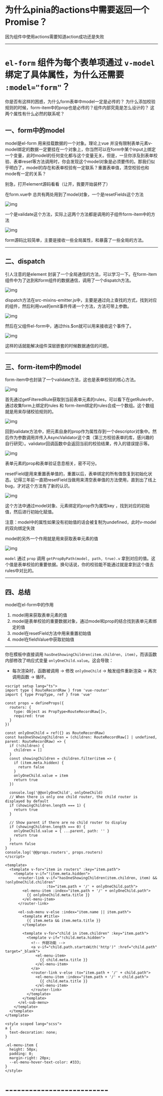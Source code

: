 # 为什么pinia的actions中需要返回一个Promise？

因为组件中使用actions需要知道action成功还是失败



---

# `el-form` 组件为每个表单项通过 `v-model` 绑定了具体属性，为什么还需要 `:model="form"`？

你是否有这样的困惑，为什么form表单中model一定是必传的？ 为什么添加校验规则的时候，form-item中的prop也是必传的？组件内部究竟是怎么设计的？ 这两个属性有什么必然的联系呢？

## 一、form中的model

model是el-form 用来挂载数据的一个对象。理论上vue 并没有限制表单元素v-model绑定的数据一定要挂在一个对象上，你当然可以在form中某个input上绑定一个变量，此时model的任何变化都与这个变量无关。但是，一旦你涉及到表单校验、表单reset等方法调用时，你会发现这个model对象是必须要传的。那我们似乎明白了，model的存在和表单校验有一定联系？重置表单值，清空校验也和mode有一定的关系？

别急，打开element源码看看（让开，我要开始装杯了）

在form.vue中 总共有两处用到了model对象，一个是resetFields这个方法

![img](./assets/fe7db6801b4a46fbbb3a838730ddaa34~tplv-k3u1fbpfcp-zoom-in-crop-mark:1512:0:0:0.awebp)

一个是validate这个方法，实际上这两个方法都是调用的子组件form-item中的方法

![img](./assets/685446335ec8421cbc3a8829ff3d2aed~tplv-k3u1fbpfcp-zoom-in-crop-mark:1512:0:0:0.awebp)

form源码比较简单，主要是接收一些全局属性，和暴露了一些全局的方法。

---

## 二、dispatch

引人注意的是element 封装了一个全局通信的方法，可以学习一下。在form-item组件中为了达到和form组件的数据通信，调用了一个dispatch方法。

![img](./assets/59ffd4da0455449f839b3823f68492c5~tplv-k3u1fbpfcp-zoom-in-crop-mark:1512:0:0:0.awebp)

dispatch方法在src-mixins-emitter.js中，主要是通过向上查找的方式，找到对应的组件，然后利用vue的emit事件传递一个方法，方法可带上参数。

![img](./assets/8a0ad3482a7a49aea8b93263a01c45c8~tplv-k3u1fbpfcp-zoom-in-crop-mark:1512:0:0:0.awebp)

然后在父组件el-form中，通过this.$on就可以用来接收这个事件了。

![img](./assets/3fbd92e66f1f45f19f36d786ee4fb8b0~tplv-k3u1fbpfcp-zoom-in-crop-mark:1512:0:0:0.awebp)

这样的话就能解决组件深层嵌套的时候数据通信的问题。

---

## 三、form-item中的model

form-item中也封装了一个validate方法，这也是表单校验的核心方法。

![img](./assets/97c135be02d14faa9628ad33d5049ec4~tplv-k3u1fbpfcp-zoom-in-crop-mark:1512:0:0:0.awebp)

首先通过getFilteredRule获取到当前表单元素的rules，可以看下在getRules中，通过收集form上绑定的rules 和 form-item绑定的rules合成一个数组。这个数组就是用来存储校验规则的。

![img](./assets/8af7607402df4fe7920bdb3e138d3169~tplv-k3u1fbpfcp-zoom-in-crop-mark:1512:0:0:0.awebp)

回到validate方法中，把元素自身的prop作为属性存到一个descriptor对象中。然后作为参数调用并传入AsyncValidator这个类（第三方校验表单的库，感兴趣的自行研究）。validator回调函数中会返回当前的校验结果，传入的错误提示等。

![img](./assets/e21615319410452b996e1db5672616ce~tplv-k3u1fbpfcp-zoom-in-crop-mark:1512:0:0:0.awebp)

表单元素的prop和表单验证息息相关，密不可分。

resetField是用来重置表单值的，重置以后，表单绑定的所有值恢复到初始化状态。记得三年前一直把resetField当做用来清空表单值的方法使用，直到出了线上bug，才对这个方法有了新的认识。

![img](./assets/429d48e827cf4cd38cd64d51d1de76fc~tplv-k3u1fbpfcp-zoom-in-crop-mark:1512:0:0:0.awebp)

这个方法中通过model对象、元素绑定的prop作为属性key ，找到对应的初始值，然后进行初始化赋值。

注意：model中的属性如果没有初始值的话会被复制为undefined，此时v-model的双向绑定失效

model的另外一个作用就是用来获取表单元素的值

![img](./assets/3e5c7878f4fd475394f4f55eb5293c24~tplv-k3u1fbpfcp-zoom-in-crop-mark:1512:0:0:0.awebp)

`model` 通过 `prop` 调用 `getPropByPath(model, path, true).v` 拿到对应的值。这个值是表单校验的重要依据。换句话说，你的校验能不能通过就是拿到这个值去rules中对比的。

---

## 四、总结

model在el-form中的作用

1. model用来获取表单元素的值
2. model是表单校验的重要数据对象，通过model和prop的结合找到表单元素绑定的值
3. model在resetField方法中用来重置初始值
4. model在fieldValue中获取初始值



---



你在模板中直接调用 `hasOneShowingChildren(item.children, item)`，而该函数内部修改了响应式变量 `onlyOneChild.value`。这会导致：

- 每次渲染时，函数被调用 → 修改 `onlyOneChild` → 触发组件重新渲染 → 再次调用函数 → 循环。

~~~vue
<script setup lang="ts">
import type { RouteRecordRaw } from 'vue-router'
import { type PropType, ref } from 'vue'

const props = defineProps({
  routers: {
    type: Object as PropType<RouteRecordRaw[]>,
    required: true
  }
})

const onlyOneChild = ref({} as RouteRecordRaw)
const hasOneShowingChildren = (children: RouteRecordRaw[] | undefined, parent: RouteRecordRaw) => {
  if (!children) {
    children = []
  }
  const showingChildren = children.filter(item => {
    if (item.meta.hidden) {
      return false
    }
    onlyOneChild.value = item
    return true
  })

  console.log('@@onlyOneChild', onlyOneChild)
  // When there is only one child router, the child router is displayed by default
  if (showingChildren.length === 1) {
    return true
  }

  // Show parent if there are no child router to display
  if (showingChildren.length === 0) {
    onlyOneChild.value = { ...parent, path: '' }
    return true
  }
  return false
}
console.log('@@props.routers', props.routers)
</script>

<template>
  <template v-for="item in routers" :key="item.path">
    <template v-if="!item.meta.hidden">
      <router-link v-if="hasOneShowingChildren(item.children, item) && !onlyOneChild.children"
                   :to="item.path + '/' + onlyOneChild.path">
        <el-menu-item :index="item.path + '/' + onlyOneChild.path">
          {{ onlyOneChild.meta.title }}
        </el-menu-item>
      </router-link>

      <el-sub-menu v-else :index="item.name || item.path">
        <template #title>
          {{ item.meta && item.meta.title }}
        </template>

        <template v-for="child in item.children" :key="item.path">
          <template v-if="!child.meta.hidden">
            <!-- 外链功能 -->
            <a v-if="child.path.startsWith('http')" :href="child.path" target="_blank">
              <el-menu-item>
                {{ child.meta.title }}
              </el-menu-item>
            </a>
            <router-link v-else :to="item.path + '/' + child.path">
              <el-menu-item :index="item.path + '/' + child.path">
                {{ child.meta.title }}
              </el-menu-item>
            </router-link>
          </template>
        </template>
      </el-sub-menu>
    </template>
  </template>
</template>

<style scoped lang="scss">
a {
  text-decoration: none;
}

.el-menu-item {
  height: 50px;
  padding: 0;
  margin-right: 20px;
  --el-menu-hover-text-color: #333;
}
</style>
~~~













# --------------------------



